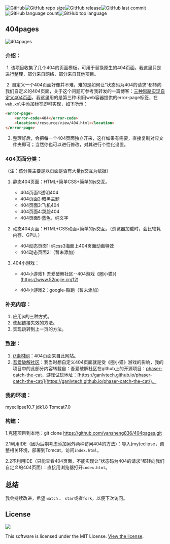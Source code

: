 ![GitHub](https://img.shields.io/github/license/yansheng836/404pages.svg)![GitHub repo size](https://img.shields.io/github/repo-size/yansheng836/404pages.svg)![GitHub release](https://img.shields.io/github/release/yansheng836/404pages.svg)![GitHub last commit](https://img.shields.io/github/last-commit/yansheng836/404pages.svg)![GitHub language count](https://img.shields.io/github/languages/count/yansheng836/404pages.svg)![GitHub top language](https://img.shields.io/github/languages/top/yansheng836/404pages.svg)



## 404pages

![404pages](https://s2.ax1x.com/2019/07/17/ZLQV0g.jpg)



### ﻿介绍：

​	1. 该项目收集了几个404的页面模板，可用于替换原生的404页面。我这里只是进行整理，部分来自网络，部分来自其他项目。

​	2. 自定义一个404页面好像并不难，难的是如何让”状态码为404的请求“都转向我们自定义的404页面，关于这个问题可参考我转发的一篇博客：[三种思路实现自定义404页面](https://blog.csdn.net/weixin_41287260/article/details/96030104)，我这里用的是第三种:利用web容器提供的error-page标签，在`web.xml`中添加<error-page>标签即可实现，如下所示：

```html
<error-page>
    <error-code>404</error-code>
    <location>/resource/view/404.html</location>
</error-page>
```

3. 整理好后，会把每一个404页面独立开来，这样如果有需要，直接复制对应文件夹即可；当然你也可以进行修改，对其进行个性化设置。

 

### 404页面分类：

（注：该分类主要是以页面是否有大量js交互为依据）

1. 静态404页面：HTML+简单CSS+简单的js交互。
   - 404页面1:透明404
   - 404页面2:暗黑主题
   - 404页面3:飞机404
   - 404页面4:哭脸404
   - 404页面5:蓝色，纯文字

2. 动态404页面：HTML+CSS动画+简单的js交互。（浏览器加载时，会比较耗内存、GPU。）
   - 404动态页面1: 纯css3海面上404页面动画特效
   - 404动态页面2:（暂未添加）
   
3. 404小游戏：
   
   - 404小游戏1: 吾爱破解社区--404游戏《圈小猫》](https://www.52pojie.cn/12)
   
   - 404小游戏2：google-酷跑（暂未添加）
   
     

### 补充内容：

1. 应用js的三种方式。
2. 使超链接失效的方法。
3. 实现跳转到上一页的方法。



### 致谢：

1. [i7素材网](http://www.17sucai.com)：404页面来自此网站。
2. [吾爱破解社区](https://www.52pojie.cn)：我当时想自定义404页面就是受《圈小猫》游戏的影响，我的项目中的此部分内容转载自：吾爱破解社区在github上的开源项目：[phaser-catch-the-cat](https://github.com/ganlvtech/phaser-catch-the-cat)，游戏试玩地址：[https://ganlvtech.github.io/phaser-catch-the-cat/](https://ganlvtech.github.io/phaser-catch-the-cat/)。



### 我的环境：

myeclipse10.7
jdk1.8
Tomcat7.0




### 构建：

1.克隆项目到本地：git clone https://github.com/yansheng836/404pages.git

2.1利用IDE（因为后期考虑添加另外两种访问404的方法）：导入(my)eclipse，调整相关环境，部署到Tomcat，访问`index.html`。

2.2不利用IDE（只能查看404页面，不能实现让”状态码为404的请求“都转向我们自定义的404页面）：直接用浏览器打开`index.html`。



## 总结

我会持续改进，希望 `watch` 、 `star`或者`fork`，以便下次访问。



## License

<div style="text-align:left"><img src="https://img.shields.io/github/license/yansheng836/404pages.svg"/></div>

This software is licensed under the MIT License. [View the license](https://github.com/yansheng836/404pages/blob/master/LICENSE).